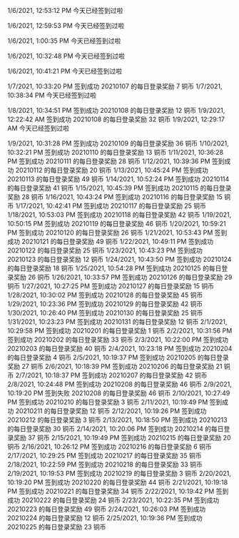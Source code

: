 1/6/2021, 12:53:12 PM
今天已经签到过啦

1/6/2021, 12:59:53 PM
今天已经签到过啦

1/6/2021, 1:00:35 PM
今天已经签到过啦

1/6/2021, 10:32:48 PM
今天已经签到过啦

1/6/2021, 10:41:21 PM
今天已经签到过啦

1/7/2021, 10:33:20 PM
签到成功
20210107 的每日登录奖励 7 铜币
1/7/2021, 10:38:34 PM
今天已经签到过啦

1/8/2021, 10:34:51 PM
签到成功
20210108 的每日登录奖励 12 铜币
1/9/2021, 12:22:42 AM
签到成功
20210108 的每日登录奖励 32 铜币
1/9/2021, 12:29:17 AM
今天已经签到过啦

1/9/2021, 10:31:28 PM
签到成功
20210109 的每日登录奖励 36 铜币
1/10/2021, 10:32:21 PM
签到成功
20210110 的每日登录奖励 13 铜币
1/11/2021, 10:36:28 PM
签到成功
20210111 的每日登录奖励 28 铜币
1/12/2021, 10:39:36 PM
签到成功
20210112 的每日登录奖励 20 铜币
1/13/2021, 10:45:24 PM
签到成功
20210113 的每日登录奖励 49 铜币
1/14/2021, 10:52:24 PM
签到成功
20210114 的每日登录奖励 41 铜币
1/15/2021, 10:45:39 PM
签到成功
20210115 的每日登录奖励 28 铜币
1/16/2021, 10:43:24 PM
签到成功
20210116 的每日登录奖励 15 铜币
1/17/2021, 10:42:41 PM
签到成功
20210117 的每日登录奖励 25 铜币
1/18/2021, 10:53:03 PM
签到成功
20210118 的每日登录奖励 42 铜币
1/19/2021, 10:50:15 PM
签到成功
20210119 的每日登录奖励 46 铜币
1/20/2021, 10:59:21 PM
签到成功
20210120 的每日登录奖励 26 铜币
1/21/2021, 10:53:43 PM
签到成功
20210121 的每日登录奖励 49 铜币
1/22/2021, 10:49:11 PM
签到成功
20210122 的每日登录奖励 25 铜币
1/23/2021, 10:43:23 PM
签到成功
20210123 的每日登录奖励 12 铜币
1/24/2021, 10:43:50 PM
签到成功
20210124 的每日登录奖励 18 铜币
1/25/2021, 10:54:28 PM
签到成功
20210125 的每日登录奖励 26 铜币
1/26/2021, 10:33:57 PM
签到成功
20210126 的每日登录奖励 29 铜币
1/27/2021, 10:27:25 PM
签到成功
20210127 的每日登录奖励 15 铜币
1/28/2021, 10:30:02 PM
签到成功
20210128 的每日登录奖励 45 铜币
1/29/2021, 10:23:36 PM
签到成功
20210129 的每日登录奖励 42 铜币
1/30/2021, 10:26:40 PM
签到成功
20210130 的每日登录奖励 25 铜币
1/31/2021, 10:23:23 PM
签到成功
20210131 的每日登录奖励 12 铜币
2/1/2021, 10:29:58 PM
签到成功
20210201 的每日登录奖励 1 铜币
2/2/2021, 10:31:56 PM
签到成功
20210202 的每日登录奖励 33 铜币
2/3/2021, 10:22:00 PM
签到成功
20210203 的每日登录奖励 40 铜币
2/4/2021, 10:23:18 PM
签到成功
20210204 的每日登录奖励 4 铜币
2/5/2021, 10:19:37 PM
签到成功
20210205 的每日登录奖励 27 铜币
2/6/2021, 10:18:39 PM
签到成功
20210206 的每日登录奖励 21 铜币
2/7/2021, 10:18:37 PM
签到成功
20210207 的每日登录奖励 42 铜币
2/8/2021, 10:24:48 PM
签到成功
20210208 的每日登录奖励 46 铜币
2/9/2021, 10:19:20 PM
签到失败
20210208 的每日登录奖励 46 铜币
2/10/2021, 10:27:49 PM
签到成功
20210210 的每日登录奖励 3 铜币
2/11/2021, 10:19:49 PM
签到成功
20210211 的每日登录奖励 12 铜币
2/12/2021, 10:19:26 PM
签到成功
20210212 的每日登录奖励 3 铜币
2/13/2021, 10:18:50 PM
签到成功
20210213 的每日登录奖励 30 铜币
2/14/2021, 10:20:06 PM
签到成功
20210214 的每日登录奖励 37 铜币
2/15/2021, 10:19:49 PM
签到成功
20210215 的每日登录奖励 20 铜币
2/16/2021, 10:26:12 PM
签到成功
20210216 的每日登录奖励 6 铜币
2/17/2021, 10:29:25 PM
签到成功
20210217 的每日登录奖励 35 铜币
2/18/2021, 10:22:59 PM
签到成功
20210218 的每日登录奖励 33 铜币
2/19/2021, 10:19:53 PM
签到成功
20210219 的每日登录奖励 3 铜币
2/20/2021, 10:19:20 PM
签到成功
20210220 的每日登录奖励 44 铜币
2/21/2021, 10:19:18 PM
签到成功
20210221 的每日登录奖励 34 铜币
2/22/2021, 10:19:42 PM
签到成功
20210222 的每日登录奖励 24 铜币
2/23/2021, 10:22:35 PM
签到成功
20210223 的每日登录奖励 49 铜币
2/24/2021, 10:26:03 PM
签到成功
20210224 的每日登录奖励 12 铜币
2/25/2021, 10:19:36 PM
签到成功
20210225 的每日登录奖励 23 铜币
